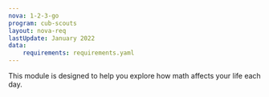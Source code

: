 ```yaml
---
nova: 1-2-3-go
program: cub-scouts
layout: nova-req
lastUpdate: January 2022
data:
    requirements: requirements.yaml
---
```


This module is designed to help you explore how math affects your life each day.
